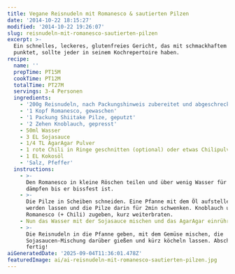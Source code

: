 ```yaml
---
title: Vegane Reisnudeln mit Romanesco & sautierten Pilzen
date: '2014-10-22 18:15:27'
modified: '2014-10-22 19:26:07'
slug: reisnudeln-mit-romanesco-sautierten-pilzen
excerpt: >-
  Ein schnelles, leckeres, glutenfreies Gericht, das mit schmackhaftem Gemüse
  punktet, sollte jeder in seinem Kochrepertoire haben. 
recipe:
  name: ''
  prepTime: PT15M
  cookTime: PT12M
  totalTime: PT27M
  servings: 3-4 Personen
  ingredients:
    - '200g Reisnudeln, nach Packungshinweis zubereitet und abgeschreckt'
    - '1 Kopf Romanesco, gewaschen'
    - '1 Packung Shiitake Pilze, geputzt'
    - '2 Zehen Knoblauch, gepresst'
    - 50ml Wasser
    - 3 EL Sojasauce
    - 1/4 TL AgarAgar Pulver
    - 1 rote Chili in Ringe geschnitten (optional) oder etwas Chilipulver
    - 1 EL Kokosöl
    - 'Salz, Pfeffer'
  instructions:
    - >-
      Den Romanesco in kleine Röschen teilen und über wenig Wasser für 4-5min
      dämpfen bis er bissfest ist.
    - >-
      Die Pilze in Scheiben schneiden. Eine Pfanne mit dem Öl aufstellen, heiß
      werden lassen und die Pilze darin für 2min schwenken. Knoblauch und
      Romanesco (+ Chili) zugeben, kurz weiterbraten.
    - Nun das Wasser mit der Sojasauce mischen und das AgarAgar einrühren.
    - >-
      Die Reisnudeln in die Pfanne geben, mit dem Gemüse mischen, die
      Sojasaucen-Mischung darüber gießen und kürz köcheln lassen. Abschmecken,
      fertig!
aiGeneratedDate: '2025-09-04T11:36:01.478Z'
featuredImage: ai/ai-reisnudeln-mit-romanesco-sautierten-pilzen.jpg
---
```


